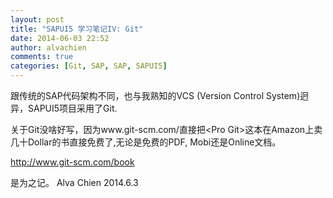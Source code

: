 ```yaml
---
layout: post
title: "SAPUI5 学习笔记IV: Git"
date: 2014-06-03 22:52
author: alvachien
comments: true
categories: [Git, SAP, SAP, SAPUI5]
---
```

跟传统的SAP代码架构不同，也与我熟知的VCS (Version Control System)迥异，SAPUI5项目采用了Git.

关于Git没啥好写，因为www.git-scm.com/直接把&lt;Pro Git&gt;这本在Amazon上卖几十Dollar的书直接免费了,无论是免费的PDF, Mobi还是Online文档。

http://www.git-scm.com/book

是为之记。
Alva Chien
2014.6.3
